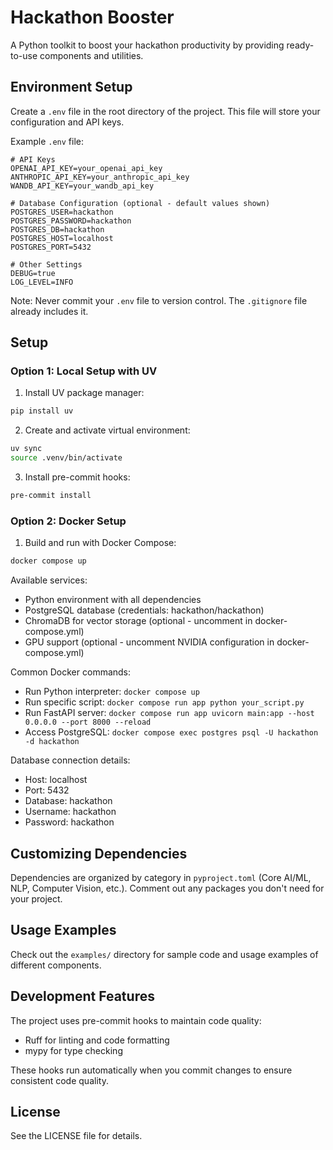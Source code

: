 # Hackathon Booster
A Python toolkit to boost your hackathon productivity by providing ready-to-use components and utilities.

## Environment Setup
Create a `.env` file in the root directory of the project. This file will store your configuration and API keys.

Example `.env` file:
```env
# API Keys
OPENAI_API_KEY=your_openai_api_key
ANTHROPIC_API_KEY=your_anthropic_api_key
WANDB_API_KEY=your_wandb_api_key

# Database Configuration (optional - default values shown)
POSTGRES_USER=hackathon
POSTGRES_PASSWORD=hackathon
POSTGRES_DB=hackathon
POSTGRES_HOST=localhost
POSTGRES_PORT=5432

# Other Settings
DEBUG=true
LOG_LEVEL=INFO
```

Note: Never commit your `.env` file to version control. The `.gitignore` file already includes it.

## Setup

### Option 1: Local Setup with UV
1. Install UV package manager:
```bash
pip install uv
```

2. Create and activate virtual environment:
```bash
uv sync
source .venv/bin/activate
```

3. Install pre-commit hooks:
```bash
pre-commit install
```

### Option 2: Docker Setup
1. Build and run with Docker Compose:
```bash
docker compose up
```

Available services:
- Python environment with all dependencies
- PostgreSQL database (credentials: hackathon/hackathon)
- ChromaDB for vector storage (optional - uncomment in docker-compose.yml)
- GPU support (optional - uncomment NVIDIA configuration in docker-compose.yml)

Common Docker commands:
- Run Python interpreter: `docker compose up`
- Run specific script: `docker compose run app python your_script.py`
- Run FastAPI server: `docker compose run app uvicorn main:app --host 0.0.0.0 --port 8000 --reload`
- Access PostgreSQL: `docker compose exec postgres psql -U hackathon -d hackathon`

Database connection details:
- Host: localhost
- Port: 5432
- Database: hackathon
- Username: hackathon
- Password: hackathon

## Customizing Dependencies
Dependencies are organized by category in `pyproject.toml` (Core AI/ML, NLP, Computer Vision, etc.). Comment out any packages you don't need for your project.

## Usage Examples
Check out the `examples/` directory for sample code and usage examples of different components.

## Development Features
The project uses pre-commit hooks to maintain code quality:
- Ruff for linting and code formatting
- mypy for type checking

These hooks run automatically when you commit changes to ensure consistent code quality.

## License
See the LICENSE file for details.